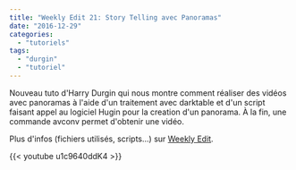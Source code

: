 ```yaml
---
title: "Weekly Edit 21: Story Telling avec Panoramas"
date: "2016-12-29"
categories: 
  - "tutoriels"
tags: 
  - "durgin"
  - "tutoriel"
---
```


Nouveau tuto d'Harry Durgin qui nous montre comment réaliser des vidéos avec panoramas à l'aide d'un traitement avec darktable et d'un script faisant appel au logiciel Hugin pour la creation d'un panorama. À la fin, une commande avconv permet d'obtenir une vidéo.

Plus d'infos (fichiers utilisés, scripts...) sur [Weekly Edit](http://weeklyedit.com/story-telling-panoramas/).

{{< youtube u1c9640ddK4 >}}
